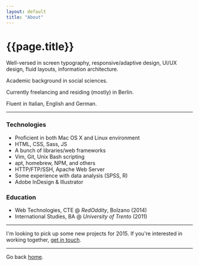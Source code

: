 ```yaml
---
layout: default
title: "About"
---
```


# {{page.title}}

Well-versed in screen typography, responsive/adaptive design, UI/UX design, fluid layouts, information architecture.

Academic background in social sciences.

Currently freelancing and residing (mostly) in Berlin.

Fluent in Italian, English and German.

* * * * *

### Technologies

- Proficient in both Mac OS X and Linux environment
- HTML, CSS, Sass, JS
- A bunch of libraries/web frameworks
- Vim, Git, Unix Bash scripting
- apt, homebrew, NPM, and others
- HTTP/FTP/SSH, Apache Web Server 
- Some experience with data analysis (SPSS, R)
- Adobe InDesign &amp; Illustrator

### Education

- Web Technologies, CTE @ *RedOddity*, Bolzano (2014)
- International Studies, BA @ *University of Trento* (2011)

* * * * *

I'm looking to pick up some new projects for 2015. If you're interested in working together, [get in touch]({{site.url}}/contact). 

* * * * *

Go back [home]({{site.url}}).

